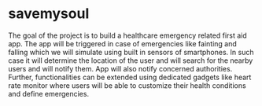 savemysoul
==========

The goal of the project is to build a healthcare emergency related first aid app. The app will be triggered in case of emergencies like fainting and falling which we will simulate using built in sensors of smartphones. In such case it will determine the location of the user and will search for the nearby users and will notify them. App will also notify concerned authorities. Further, functionalities can be extended using dedicated gadgets like heart rate monitor where users will be able to customize their health conditions and define emergencies. 
